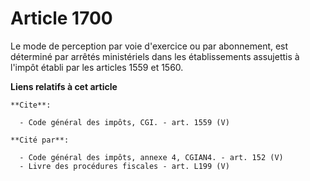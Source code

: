 # Article 1700

Le mode de perception par voie d'exercice ou par abonnement, est déterminé par arrêtés ministériels dans les établissements
assujettis à l'impôt établi par les articles 1559 et 1560.

**Liens relatifs à cet article**

	**Cite**:

	  - Code général des impôts, CGI. - art. 1559 (V)

	**Cité par**:

	  - Code général des impôts, annexe 4, CGIAN4. - art. 152 (V)
	  - Livre des procédures fiscales - art. L199 (V)
